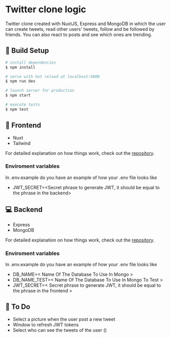 # Twitter clone logic

Twitter clone created with NuxtJS, Express and MongoDB in which the user can create tweets, read other users' tweets, follow and be followed by friends. You can also react to posts and see which ones are trending.

## 🚀 Build Setup

```bash
# install dependencies
$ npm install

# serve with hot reload at localhost:4000
$ npm run dev

# launch server for production
$ npm start

# execute tests
$ npm test
```

## 📖 Frontend
- Nuxt
- Tailwind

For detailed explanation on how things work, check out the [repository](https://github.com/juan961/twitter-clone).

### Enviroment variables
In .env.example do you have an example of how your .env file looks like
- JWT_SECRET=<Secret phrase to generate JWT, it should be equal to the phrase in the backend>

## 💻 Backend
- Express
- MongoDB

For detailed explanation on how things work, check out the [repository](https://github.com/juan961/twitter-clone-logic).

### Enviroment variables
In .env.example do you have an example of how your .env file looks like
- DB_NAME=< Name Of The Database To Use In Mongo >
- DB_NAME_TEST=< Name Of The Database To Use In Mongo To Test >
- JWT_SECRET=< Secret phrase to generate JWT, it should be equal to the phrase in the frontend >

## 🚧 To Do
- Select a picture when the user post a new tweet
- Window to refresh JWT tokens
- Select who can see the tweets of the user ()